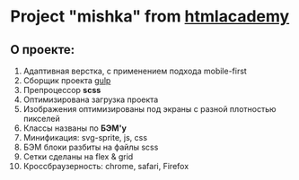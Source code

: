 # Project "mishka" from [htmlacademy](https://htmlacademy.ru/intensive/adaptive)
## О проекте:

1. Адаптивная верстка, с применением подхода mobile-first
2. Сборщик проекта [gulp](https://gulpjs.com/)
3. Препроцессор <b>scss</b>
4. Оптимизирована загрузка проекта
5. Изображения оптимизированы под экраны с разной плотностью пикселей 
6. Классы названы по <b>БЭМ'у</b>
7. Минификация: svg-sprite, js, css
8. БЭМ блоки разбиты на файлы scss
9. Сетки сделаны на flex & grid
10. Кроссбраузерность: chrome, safari, Firefox
